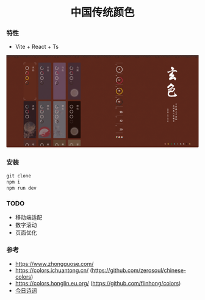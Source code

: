 # <center>中国传统颜色</center>

### 特性
+ Vite + React + Ts

![](/show/home.png)

### 安装
```
git clone 
npm i
npm run dev
```

### TODO
+ 移动端适配
+ 数字滚动
+ 页面优化

### 参考
+ https://www.zhongguose.com/
+ https://colors.ichuantong.cn/ (https://github.com/zerosoul/chinese-colors)
+ https://colors.honglin.eu.org/ (https://github.com/flinhong/colors)
+ [今日诗词](https://www.jinrishici.com)
